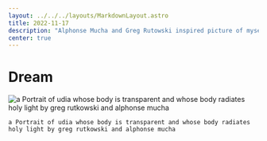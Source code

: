 ```yaml
---
layout: ../../../layouts/MarkdownLayout.astro
title: 2022-11-17
description: "Alphonse Mucha and Greg Rutowski inspired picture of myself."
center: true
---
```


# Dream

![a Portrait of udia whose body is transparent and whose body radiates holy light by greg rutkowski and alphonse mucha](https://r2.u0.vc/face/00293-2642454810-a%20Portrait%20of%20udia%20whose%20body%20is%20transparent%20and%20whose%20body%20radiates%20holy%20light%20by%20greg%20rutkowski%20and%20alphonse%20mucha%2CIn%20style%20of.png "There is no limit to compassion.")
```
a Portrait of udia whose body is transparent and whose body radiates holy light by greg rutkowski and alphonse mucha
```
